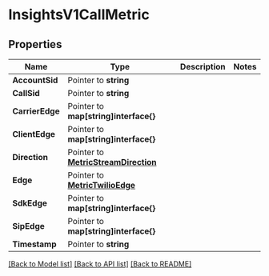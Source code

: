 # InsightsV1CallMetric

## Properties

Name | Type | Description | Notes
------------ | ------------- | ------------- | -------------
**AccountSid** | Pointer to **string** |  |
**CallSid** | Pointer to **string** |  |
**CarrierEdge** | Pointer to **map[string]interface{}** |  |
**ClientEdge** | Pointer to **map[string]interface{}** |  |
**Direction** | Pointer to [**MetricStreamDirection**](metric_stream_direction.md) |  |
**Edge** | Pointer to [**MetricTwilioEdge**](metric_twilio_edge.md) |  |
**SdkEdge** | Pointer to **map[string]interface{}** |  |
**SipEdge** | Pointer to **map[string]interface{}** |  |
**Timestamp** | Pointer to **string** |  |

[[Back to Model list]](../README.md#documentation-for-models) [[Back to API list]](../README.md#documentation-for-api-endpoints) [[Back to README]](../README.md)


